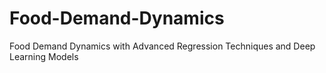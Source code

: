 # Food-Demand-Dynamics
Food Demand Dynamics with Advanced Regression Techniques and Deep Learning Models
